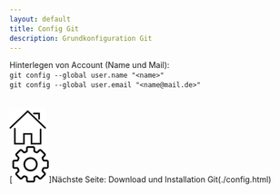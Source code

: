 ```yaml
---
layout: default
title: Config Git
description: Grundkonfiguration Git
---
```

Hinterlegen von Account (Name und Mail):<br>
`git config --global user.name "<name>"`<br>
`git config --global user.email "<name@mail.de>"`
<br><br><br>
[![Home](./assets/img/home.png)](https://git.fullme.sh/)<br>
[![Grundkonfiguration Git](./assets/img/gear.png)]Nächste Seite: Download und Installation Git(./config.html)